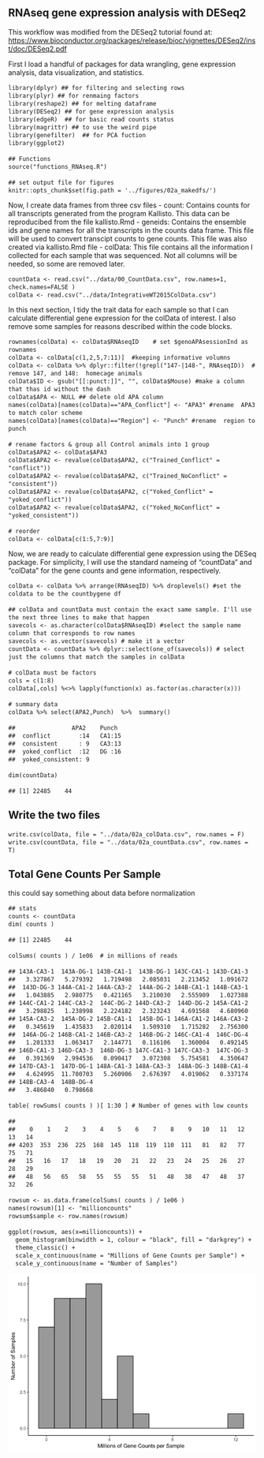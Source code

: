 RNAseq gene expression analysis with DESeq2
-------------------------------------------

This workflow was modified from the DESeq2 tutorial found at:
<a href="https://www.bioconductor.org/packages/release/bioc/vignettes/DESeq2/inst/doc/DESeq2.pdf" class="uri">https://www.bioconductor.org/packages/release/bioc/vignettes/DESeq2/inst/doc/DESeq2.pdf</a>

First I load a handful of packages for data wrangling, gene expression
analysis, data visualization, and statistics.

    library(dplyr) ## for filtering and selecting rows
    library(plyr) ## for renmaing factors
    library(reshape2) ## for melting dataframe
    library(DESeq2) ## for gene expression analysis
    library(edgeR)  ## for basic read counts status
    library(magrittr) ## to use the weird pipe
    library(genefilter)  ## for PCA fuction
    library(ggplot2)

    ## Functions
    source("functions_RNAseq.R")

    ## set output file for figures 
    knitr::opts_chunk$set(fig.path = '../figures/02a_makedfs/')

Now, I create data frames from three csv files - count: Contains counts
for all transcripts generated from the program Kallisto. This data can
be reproducibed from the file kallisto.Rmd - geneids: Contains the
ensemble ids and gene names for all the transcripts in the counts data
frame. This file will be used to convert transcipt counts to gene
counts. This file was also created via kallisto.Rmd file - colData: This
file contains all the information I collected for each sample that was
sequenced. Not all columns will be needed, so some are removed later.

    countData <- read.csv("../data/00_CountData.csv", row.names=1, check.names=FALSE )
    colData <- read.csv("../data/IntegrativeWT2015ColData.csv")

In this next section, I tidy the trait data for each sample so that I
can calculate differential gene expression for the colData of interest.
I also remove some samples for reasons described within the code blocks.

    rownames(colData) <- colData$RNAseqID    # set $genoAPAsessionInd as rownames
    colData <- colData[c(1,2,5,7:11)]  #keeping informative volumns
    colData <- colData %>% dplyr::filter(!grepl("147-|148-", RNAseqID))  # remove 147, and 148:  homecage animals 
    colData$ID <- gsub("[[:punct:]]", "", colData$Mouse) #make a column that thas id without the dash
    colData$APA <- NULL ## delete old APA column
    names(colData)[names(colData)=="APA_Conflict"] <- "APA3" #rename  APA3 to match color scheme
    names(colData)[names(colData)=="Region"] <- "Punch" #rename  region to punch

    # rename factors & group all Control animals into 1 group
    colData$APA2 <- colData$APA3 
    colData$APA2 <- revalue(colData$APA2, c("Trained_Conflict" = "conflict")) 
    colData$APA2 <- revalue(colData$APA2, c("Trained_NoConflict" = "consistent")) 
    colData$APA2 <- revalue(colData$APA2, c("Yoked_Conflict" = "yoked_conflict")) 
    colData$APA2 <- revalue(colData$APA2, c("Yoked_NoConflict" = "yoked_consistent")) 

    # reorder 
    colData <- colData[c(1:5,7:9)]

Now, we are ready to calculate differential gene expression using the
DESeq package. For simplicity, I will use the standard nameing of
“countData” and “colData” for the gene counts and gene information,
respectively.

    colData <- colData %>% arrange(RNAseqID) %>% droplevels() #set the coldata to be the countbygene df

    ## colData and countData must contain the exact same sample. I'll use the next three lines to make that happen
    savecols <- as.character(colData$RNAseqID) #select the sample name column that corresponds to row names
    savecols <- as.vector(savecols) # make it a vector
    countData <- countData %>% dplyr::select(one_of(savecols)) # select just the columns that match the samples in colData

    # colData must be factors
    cols = c(1:8)
    colData[,cols] %<>% lapply(function(x) as.factor(as.character(x)))

    # summary data
    colData %>% select(APA2,Punch)  %>%  summary()

    ##                APA2    Punch   
    ##  conflict        :14   CA1:15  
    ##  consistent      : 9   CA3:13  
    ##  yoked_conflict  :12   DG :16  
    ##  yoked_consistent: 9

    dim(countData)

    ## [1] 22485    44

Write the two files
-------------------

    write.csv(colData, file = "../data/02a_colData.csv", row.names = F)
    write.csv(countData, file = "../data/02a_countData.csv", row.names = T)

Total Gene Counts Per Sample
----------------------------

this could say something about data before normalization

    ## stats
    counts <- countData
    dim( counts )

    ## [1] 22485    44

    colSums( counts ) / 1e06  # in millions of reads

    ## 143A-CA3-1  143A-DG-1 143B-CA1-1  143B-DG-1 143C-CA1-1 143D-CA1-3 
    ##   3.327867   5.279392   1.719498   2.085031   2.213452   1.091672 
    ##  143D-DG-3 144A-CA1-2 144A-CA3-2  144A-DG-2 144B-CA1-1 144B-CA3-1 
    ##   1.043885   2.980775   0.421165   3.210030   2.555909   1.027388 
    ## 144C-CA1-2 144C-CA3-2  144C-DG-2 144D-CA3-2  144D-DG-2 145A-CA1-2 
    ##   3.298825   1.238998   2.224182   2.323243   4.691568   4.680960 
    ## 145A-CA3-2  145A-DG-2 145B-CA1-1  145B-DG-1 146A-CA1-2 146A-CA3-2 
    ##   0.345619   1.435833   2.020114   1.509310   1.715282   2.756300 
    ##  146A-DG-2 146B-CA1-2 146B-CA3-2  146B-DG-2 146C-CA1-4  146C-DG-4 
    ##   1.201333   1.063417   2.144771   0.116106   1.360004   0.492145 
    ## 146D-CA1-3 146D-CA3-3  146D-DG-3 147C-CA1-3 147C-CA3-3  147C-DG-3 
    ##   0.391369   2.994536   0.090417   3.072308   5.754581   4.350647 
    ## 147D-CA3-1  147D-DG-1 148A-CA1-3 148A-CA3-3  148A-DG-3 148B-CA1-4 
    ##   4.624995  11.700703   5.260906   2.676397   4.019062   0.337174 
    ## 148B-CA3-4  148B-DG-4 
    ##   3.486840   0.798668

    table( rowSums( counts ) )[ 1:30 ] # Number of genes with low counts

    ## 
    ##    0    1    2    3    4    5    6    7    8    9   10   11   12   13   14 
    ## 4203  353  236  225  168  145  118  119  110  111   81   82   77   75   71 
    ##   15   16   17   18   19   20   21   22   23   24   25   26   27   28   29 
    ##   48   56   65   58   55   55   55   51   48   38   47   48   37   32   26

    rowsum <- as.data.frame(colSums( counts ) / 1e06 )
    names(rowsum)[1] <- "millioncounts"
    rowsum$sample <- row.names(rowsum)

    ggplot(rowsum, aes(x=millioncounts)) + 
      geom_histogram(binwidth = 1, colour = "black", fill = "darkgrey") +
      theme_classic() +
      scale_x_continuous(name = "Millions of Gene Counts per Sample") +
      scale_y_continuous(name = "Number of Samples")

![](../figures/02a_makedfs/totalRNAseqcounts-1.png)
